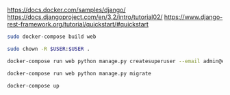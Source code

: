https://docs.docker.com/samples/django/
https://docs.djangoproject.com/en/3.2/intro/tutorial02/
https://www.django-rest-framework.org/tutorial/quickstart/#quickstart


```bash
sudo docker-compose build web
```
```bash
sudo chown -R $USER:$USER .
```
```bash
docker-compose run web python manage.py createsuperuser --email admin@example.com --username admin
```
```bash
docker-compose run web python manage.py migrate
```
```bash
docker-compose up
```